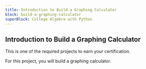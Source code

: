```yaml
---
title: Introduction to Build a Graphing Calculator
block: build-a-graphing-calculator
superBlock: College Algebra with Python
---
```


## Introduction to Build a Graphing Calculator

This is one of the required projects to earn your certification.

For this project, you will build a graphing calculator.
